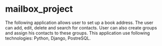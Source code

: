 # mailbox_project
The following application allows user to set up a book address. The user can add, edit, delete and search for contacts. User can also create groups and assign his contacts to these groups.
This application use following technologies: Python, Django, PostreSQL.
